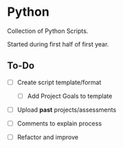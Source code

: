 # Python

Collection of Python Scripts.

Started during first half of first year.

## To-Do
- [ ] Create script template/format
	- [ ] Add Project Goals to template
- [ ] Upload **past** projects/assessments
- [ ] Comments to explain process
- [ ] Refactor and improve


